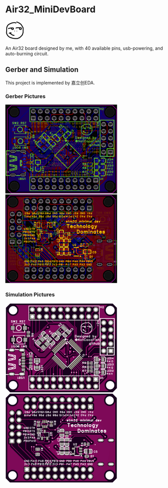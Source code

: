 # Air32_MiniDevBoard
<img src="./src/avatar.bmp" alt="avatar" width="60">

An Air32 board designed by me, with 40 available pins, usb-powering, and auto-burning circuit.

## Gerber and Simulation

This project is implemented by 嘉立创EDA.

### Gerber Pictures

<img src="./src/front1.jpg" alt="gerber_front" width="350" /> <img src="./src/back1.jpg" alt="gerber_back" width="350" /> 

### Simulation Pictures

<img src="./src/front2.jpg" alt="simulation_front" width="350" /><img src="./src/back2.jpg" alt="simulation_back" width="350" />





